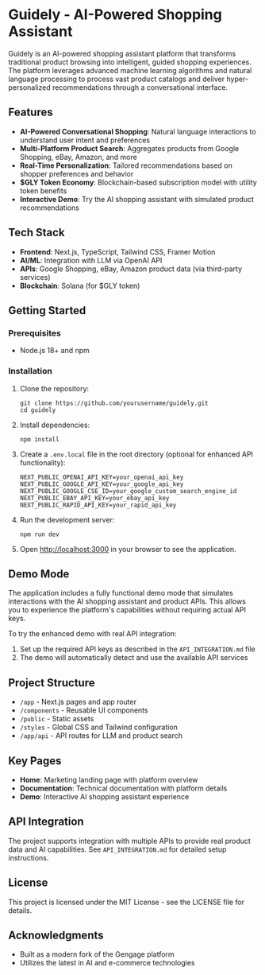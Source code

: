 # Guidely - AI-Powered Shopping Assistant

Guidely is an AI-powered shopping assistant platform that transforms traditional product browsing into intelligent, guided shopping experiences. The platform leverages advanced machine learning algorithms and natural language processing to process vast product catalogs and deliver hyper-personalized recommendations through a conversational interface.

## Features

- **AI-Powered Conversational Shopping**: Natural language interactions to understand user intent and preferences
- **Multi-Platform Product Search**: Aggregates products from Google Shopping, eBay, Amazon, and more
- **Real-Time Personalization**: Tailored recommendations based on shopper preferences and behavior
- **$GLY Token Economy**: Blockchain-based subscription model with utility token benefits
- **Interactive Demo**: Try the AI shopping assistant with simulated product recommendations

## Tech Stack

- **Frontend**: Next.js, TypeScript, Tailwind CSS, Framer Motion
- **AI/ML**: Integration with LLM via OpenAI API
- **APIs**: Google Shopping, eBay, Amazon product data (via third-party services)
- **Blockchain**: Solana (for $GLY token)

## Getting Started

### Prerequisites

- Node.js 18+ and npm

### Installation

1. Clone the repository:
   ```
   git clone https://github.com/yourusername/guidely.git
   cd guidely
   ```

2. Install dependencies:
   ```
   npm install
   ```

3. Create a `.env.local` file in the root directory (optional for enhanced API functionality):
   ```
   NEXT_PUBLIC_OPENAI_API_KEY=your_openai_api_key
   NEXT_PUBLIC_GOOGLE_API_KEY=your_google_api_key
   NEXT_PUBLIC_GOOGLE_CSE_ID=your_google_custom_search_engine_id
   NEXT_PUBLIC_EBAY_API_KEY=your_ebay_api_key
   NEXT_PUBLIC_RAPID_API_KEY=your_rapid_api_key
   ```

4. Run the development server:
   ```
   npm run dev
   ```

5. Open [http://localhost:3000](http://localhost:3000) in your browser to see the application.

## Demo Mode

The application includes a fully functional demo mode that simulates interactions with the AI shopping assistant and product APIs. This allows you to experience the platform's capabilities without requiring actual API keys.

To try the enhanced demo with real API integration:

1. Set up the required API keys as described in the `API_INTEGRATION.md` file
2. The demo will automatically detect and use the available API services

## Project Structure

- `/app` - Next.js pages and app router
- `/components` - Reusable UI components
- `/public` - Static assets
- `/styles` - Global CSS and Tailwind configuration
- `/app/api` - API routes for LLM and product search

## Key Pages

- **Home**: Marketing landing page with platform overview
- **Documentation**: Technical documentation with platform details
- **Demo**: Interactive AI shopping assistant experience

## API Integration

The project supports integration with multiple APIs to provide real product data and AI capabilities. See `API_INTEGRATION.md` for detailed setup instructions.

## License

This project is licensed under the MIT License - see the LICENSE file for details.

## Acknowledgments

- Built as a modern fork of the Gengage platform
- Utilizes the latest in AI and e-commerce technologies 